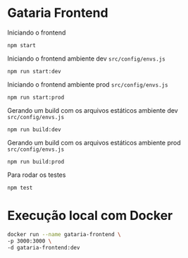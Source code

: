 # Gataria Frontend

Iniciando o frontend

```
npm start
```

Iniciando o frontend ambiente dev `src/config/envs.js`

```
npm run start:dev
```

Iniciando o frontend ambiente prod `src/config/envs.js`

```
npm run start:prod
```

Gerando um build com os arquivos estáticos ambiente dev `src/config/envs.js`

```
npm run build:dev
```

Gerando um build com os arquivos estáticos ambiente prod `src/config/envs.js`

```
npm run build:prod
```

Para rodar os testes

```
npm test
```

# Execução local com Docker

```bash
docker run --name gataria-frontend \
-p 3000:3000 \
-d gataria-frontend:dev
```